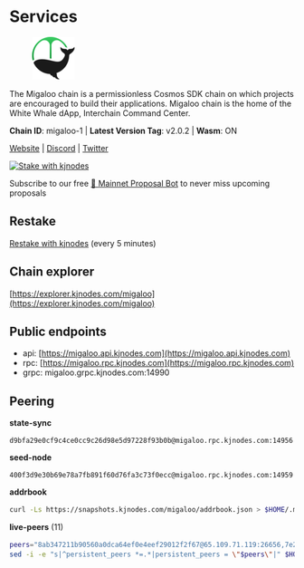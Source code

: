 # Services

<figure><img src="https://raw.githubusercontent.com/kj89/cosmos-images/main/logos/migaloo.png" alt=""><figcaption></figcaption></figure>

The Migaloo chain is a permissionless Cosmos SDK chain on which  projects are encouraged to build their applications. Migaloo chain  is the home of the White Whale dApp, Interchain Command Center.

**Chain ID**: migaloo-1 | **Latest Version Tag**: v2.0.2 | **Wasm**: ON

[Website](https://whitewhale.money) | [Discord](https://discord.gg/AyvcgD4jy3) | [Twitter](https://twitter.com/WhiteWhaleDefi)

[![Stake with kjnodes](https://i.ibb.co/cr44Q8j/button-stake-with-kjnodes.png)](https://restake.app/migaloo/migaloovaloper1jxtgnfw3tatfh90ju9j76dfrt3yea0zw2vnr8v)

Subscribe to our free [🤖 Mainnet Proposal Bot](https://t.me/kjnodes_proposal_bot) to never miss upcoming proposals

## Restake

[Restake with kjnodes](https://restake.app/migaloo/migaloovaloper1jxtgnfw3tatfh90ju9j76dfrt3yea0zw2vnr8v) (every 5 minutes)
## Chain explorer
[https://explorer.kjnodes.com/migaloo](https://explorer.kjnodes.com/migaloo)

## Public endpoints

* api: [https://migaloo.api.kjnodes.com](https://migaloo.api.kjnodes.com)
* rpc: [https://migaloo.rpc.kjnodes.com](https://migaloo.rpc.kjnodes.com)
* grpc: migaloo.grpc.kjnodes.com:14990

## Peering

**state-sync**

```text
d9bfa29e0cf9c4ce0cc9c26d98e5d97228f93b0b@migaloo.rpc.kjnodes.com:14956
```

**seed-node**

```text
400f3d9e30b69e78a7fb891f60d76fa3c73f0ecc@migaloo.rpc.kjnodes.com:14959
```

**addrbook**
```bash
curl -Ls https://snapshots.kjnodes.com/migaloo/addrbook.json > $HOME/.migalood/config/addrbook.json
```

**live-peers** (11)
```bash
peers="8ab347211b90560a0dca64ef0e4eef29012f2f67@65.109.71.119:26656,7e2bf7bdcc3b40a1dae4c9befb1ef1cb47d03c6d@65.108.10.37:26656,aba0c3f98fb5bef1a0d991b8e2b8bba24f9908b6@65.108.111.236:55736,dfe5f91f824880e19d47475546d9874e0f2cea8c@5.79.74.229:8095,e39876398a43c0f9b93b5a82d8e38fa57c0373b5@65.109.89.19:20756,80be85c4980deccaa2fbd710029f0eb660dadf9a@51.81.16.186:26656,3b3428d679faa1bd498b3554ca798de3a0d802c6@162.19.89.8:20756,70d1818f50d983bfebf4c8546b221687b76cd4b0@51.81.107.95:20756,e91f650bb3d5b66762093150718af358c6355cc5@15.235.10.35:36656,2e756df28be5e4fa7d332ba732a160202ef86eee@167.235.21.165:26656,d9bfa29e0cf9c4ce0cc9c26d98e5d97228f93b0b@65.109.88.38:14956"
sed -i -e "s|^persistent_peers *=.*|persistent_peers = \"$peers\"|" $HOME/.migalood/config/config.toml
```
